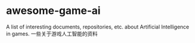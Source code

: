 # awesome-game-ai
A list of interesting documents, repositories, etc. about Artificial Intelligence in games. 一些关于游戏人工智能的资料

